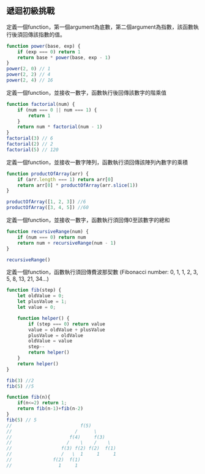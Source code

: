 ## 遞迴初級挑戰

定義一個function，第一個argument為底數，第二個argument為指數，該函數執行後須回傳該指數的值。

``` js
function power(base, exp) {
    if (exp === 0) return 1
    return base * power(base, exp - 1)
}
power(2, 0) // 1
power(2, 2) // 4
power(2, 4) // 16
```

定義一個function，並接收一數字，函數執行後回傳該數字的階乘值

``` js
function factorial(num) {
    if (num === 0 || num === 1) {
        return 1
    }
    return num * factorial(num - 1)
}
factorial(3) // 6
factorial(2) // 2
factorial(5) // 120
```

定義一個function，並接收一數字陣列，函數執行須回傳該陣列內數字的乘積

``` js
function productOfArray(arr) {
    if (arr.length === 1) return arr[0]
    return arr[0] * productOfArray(arr.slice(1))
}

productOfArray([1, 2, 3]) //6
productOfArray([3, 4, 5]) //60
```

定義一個function，並接收一數字，函數執行須回傳0至該數字的總和

``` js
function recursiveRange(num) {
    if (num === 0) return num
    return num + recursiveRange(num - 1)
}

recursiveRange()
```

定義一個function，函數執行須回傳費波那契數 (Fibonacci number: 0, 1, 1, 2, 3, 5, 8, 13, 21, 34...) 

``` js
function fib(step) {
    let oldValue = 0;
    let plusValue = 1;
    let value = 0;

    function helper() {
        if (step === 0) return value
        value = oldValue + plusValue
        plusValue = oldValue
        oldValue = value
        step--
        return helper()
    }
    return helper()
}

fib(3) //2
fib(5) //5
```

```js
function fib(n){
    if(n<=2) return 1;
    return fib(n-1)+fib(n-2)
}
fib(5) // 5
//                         f(5)
//                       /      \
//                     f(4)     f(3)
//                    /    \    /    \
//                  f(3) f(2) f(2)  f(1)
//                  /   \  1     1     1
//               f(2)  f(1) 
//                 1     1       
```
